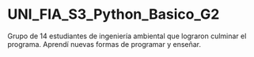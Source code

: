 # UNI_FIA_S3_Python_Basico_G2
Grupo de 14 estudiantes de ingeniería ambiental que lograron culminar el programa. Aprendí nuevas formas de programar y enseñar.
